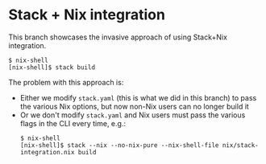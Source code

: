# Stack + Nix integration

This branch showcases the invasive approach of using Stack+Nix integration.

```shell
$ nix-shell
[nix-shell]$ stack build
```

The problem with this approach is:
* Either we modify `stack.yaml` (this is what we did in this branch) to pass the various Nix options, but now non-Nix users can no longer build it
* Or we don't modify `stack.yaml` and Nix users must pass the various flags in the CLI every time, e.g.:
  ```shell
  $ nix-shell
  [nix-shell]$ stack --nix --no-nix-pure --nix-shell-file nix/stack-integration.nix build
  ```

